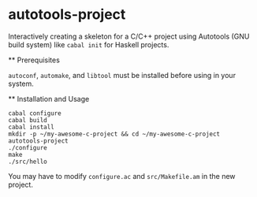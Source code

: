 autotools-project
=================

Interactively creating a skeleton for a C/C++ project using Autotools (GNU build system) like `cabal init` for Haskell projects.

** Prerequisites

`autoconf`, `automake`, and `libtool` must be installed before using in your system.

** Installation and Usage

```shell
cabal configure
cabal build
cabal install
mkdir -p ~/my-awesome-c-project && cd ~/my-awesome-c-project
autotools-project
./configure
make
./src/hello
```

You may have to modify `configure.ac` and `src/Makefile.am` in the new project.
